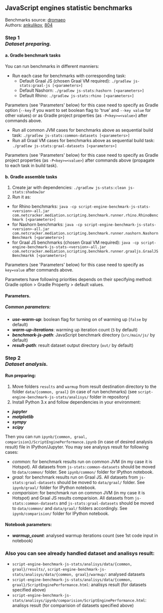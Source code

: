 ## JavaScript engines statistic benchmarks

Benchmarks source: [dromaeo](http://dromaeo.com/?dromaeo)  
Authors: [ankulikov](https://github.com/ankulikov), [804](https://github.com/804)

### Step 1 <br/> _Dataset preparing._ 
#### a. Gradle benchmark tasks
You can run benchmarks in different manniers:
 - Run each case for benchmarks with corresponding task:
   * Default Graal JS (chosen Graal VM required): `./gradlew js-stats:graal-js [<parameters>]`
   * Default Nashorn: `./gradlew js-stats:hashorn [<parameters>]`
   * Default Rhino: `./gradlew js-stats:rhino [<parameters>]`
   
Parameters (see 'Parameters' below) for this case need to specify as Gradle option (`--key` if you want to set boolean flag to 'true' and `--key value` for other values) or as Gradle project properties (as `-P<key>=<value>`) after commands above.

 - Run all common JVM cases for benchmarks above as sequential build task: `./gradlew js-stats:common-datasets [<parameters>]`
 - Run all Graal VM cases for benchmarks above as sequential build task: `./gradlew js-stats:graal-datasets [<parameters>]`
   
Parameters (see 'Parameters' below) for this case need to specify as Gradle project properties (as `-P<key>=<value>`) after commands above (propagate to each task in build task).

#### b. Gradle assemble tasks
1. Create jar with dependencies: 
   `./gradlew js-stats:clean js-stats:shadowJar`
2. Run it as:
 - for Rhino benchmarks: `java -cp script-engine-benchmark-js-stats-<version>-all.jar com.netcracker.mediation.scripting.benchmark.runner.rhino.RhinoBenchmark [<parameters>]`
 - for Nashorn benchmarks: `java -cp script-engine-benchmark-js-stats-<version>-all.jar com.netcracker.mediation.scripting.benchmark.runner.nashorn.NashornBenchmark [<parameters>]`
 - for Graal JS benchmarks (chosen Graal VM required): `java -cp script-engine-benchmark-js-stats-<version>-all.jar com.netcracker.mediation.scripting.benchmark.runner.graaljs.GraalJSBenchmarkk [<parameters>]`

Parameters (see 'Parameters' below) for this case need to specify as `key=value` after commands above.

Parameters have following priorities depends on their specifying method: Gradle option > Gradle Property > default values.

#### Parameters.
##### Common parameters:
 - _**use-warm-up**_: boolean flag for turning on of warming up (`false` by default)
 - _**warm-up-iterations**_: warming up iteration count (`5` by default)
 - _**benchmark-js-path**_: JavaScript benchmark directory (`src/main/js/` by default)
 - _**result-path**_: result dataset output directory (`out/` by default)


### Step 2 <br/> _Dataset analysis._ 
#### Run preparing:
1. Move folders `results` and `warmup` from result destination directory to the folder `data/{common, graal}` (in case of run benchmarks) (see `script-engine-benchmark-js-stats/analisys/` folder in repository)
2. Install Python 3.x and follow dependencies in your environment:
 - _**jupyter**_
 - _**matplotlib**_
 - _**sympy**_
 - _**scipy**_
 
Then you can run `ipynb/{common, graal, comparision}/ScriptEnginePerformance.ipynb` (in case of desired analysis result) file in IPython/Jupyter.
You may see analysys result for following cases: 
 - _common_: for benchmark results run on common JVM (in my case it is Hotspot). All datasets from `js-stats:common-datasets` should be moved to `data/common/` folder. See `ipynb/common/` folder for IPython notebook.
 - _graal_: for benchmark results run on Graal JS. All datasets from `js-stats:graal-datasets` should be moved to `data/graal/` folder. See `ipynb/graal/` folder for IPython notebook.
 - _comparision_: for benchmark run on common JVM (in my case it is Hotspot) and Graal JS results comparision. All datasets from `js-stats:common-datasets` and `js-stats:graal-datasets` should be moved to `data/common/` and `data/graal/` folders accordingly. See `ipynb/comparision/` folder for IPython notebook.

#### Notebook parameters:
 - _**warmup_count**_: analysed warmup iterations count (see 1st code input in notebook)
 
### Also you can see already handled dataset and analisys result:
 - `script-engine-benchmark-js-stats/analisys/data/{common, graal}/results/`, `script-engine-benchmark-js-stats/analisys/data/{common, graal}/warmup/`: analysed datasets
 - `script-engine-benchmark-js-stats/analisys/data/{common, graal}/ScriptEnginePerformance.html`: analisys result (for datasets specified above)
 - `script-engine-benchmark-js-stats/analisys/ipynb/comparision/ScriptEnginePerformance.html`: analisys result (for comparision of datasets specified above)